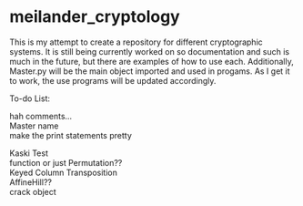 # meilander_cryptology

This is my attempt to create a repository for different cryptographic systems.
It is still being currently worked on so documentation and such is much in the
future, but there are examples of how to use each. Additionally, Master.py will
be the main object imported and used in progams. As I get it to work, the use
programs will be updated accordingly.


To-do List:

hah comments...   
Master name   
make the print statements pretty

Kaski Test   
function or just Permutation??   
Keyed Column Transposition   
AffineHill??   
crack object
